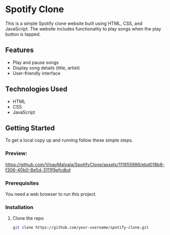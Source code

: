 # Spotify Clone

This is a simple Spotify clone website built using HTML, CSS, and JavaScript. The website includes functionality to play songs when the play button is tapped.

## Features

- Play and pause songs
- Display song details (title, artist)
- User-friendly interface

## Technologies Used

- HTML
- CSS
- JavaScript

## Getting Started

To get a local copy up and running follow these simple steps.

### Preview:

https://github.com/VinayMalyala/SpotifyClone/assets/111955986/ebd018b8-f306-40b0-8e5d-3111f9efcdbd


### Prerequisites

You need a web browser to run this project.

### Installation

1. Clone the repo
   ```sh
   git clone https://github.com/your-username/spotify-clone.git
